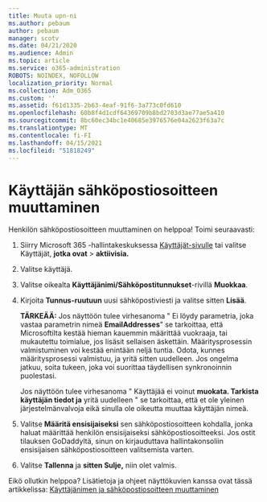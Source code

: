 ```yaml
---
title: Muuta upn-ni
ms.author: pebaum
author: pebaum
manager: scotv
ms.date: 04/21/2020
ms.audience: Admin
ms.topic: article
ms.service: o365-administration
ROBOTS: NOINDEX, NOFOLLOW
localization_priority: Normal
ms.collection: Adm_O365
ms.custom: ''
ms.assetid: f61d1335-2b63-4eaf-91f6-3a773c0fd610
ms.openlocfilehash: 60b8f4d1cdf64369709b8bd2703d3ae77ae5a410
ms.sourcegitcommit: 8bc60ec34bc1e40685e3976576e04a2623f63a7c
ms.translationtype: MT
ms.contentlocale: fi-FI
ms.lasthandoff: 04/15/2021
ms.locfileid: "51818249"
---
```

# <a name="change-a-users-email-address"></a>Käyttäjän sähköpostiosoitteen muuttaminen

Henkilön sähköpostiosoitteen muuttaminen on helppoa! Toimi seuraavasti:
  
1. Siirry Microsoft 365 -hallintakeskuksessa [Käyttäjät-sivulle](https://go.microsoft.com/fwlink/p/?linkid=834822) tai valitse Käyttäjät, **jotka ovat** \> **aktiivisia.**
    
2. Valitse käyttäjä.
    
3. Valitse oikealta **Käyttäjänimi/Sähköpostitunnukset**-rivillä **Muokkaa**.
    
4. Kirjoita **Tunnus-ruutuun** uusi sähköpostiviesti ja valitse sitten **Lisää**.
    
    **TÄRKEÄÄ:** Jos näyttöön tulee virhesanoma " Ei löydy parametria, joka vastaa parametrin nimeä **EmailAddresses**" se tarkoittaa, että Microsoftilta kestää hieman kauemmin määrittää vuokraaja, tai mukautettu toimialue, jos lisäsit sellaisen äskettäin. Määritysprosessin valmistuminen voi kestää enintään neljä tuntia. Odota, kunnes määritysprosessi valmistuu, ja yritä sitten uudelleen. Jos ongelma jatkuu, soita tukeen, joka voi suorittaa täydellisen synkronoinnin puolestasi.
    
    Jos näyttöön tulee virhesanoma " Käyttäjää ei voinut **muokata. Tarkista käyttäjän tiedot ja** yritä uudelleen " se tarkoittaa, että et ole yleinen järjestelmänvalvoja eikä sinulla ole oikeutta muuttaa käyttäjän nimeä.
    
5. Valitse **Määritä ensisijaiseksi** sen sähköpostiosoitteen kohdalla, jonka haluat määrittää henkilön ensisijaiseksi sähköpostiosoitteeksi. Jos ostit tilauksen GoDaddyltä, sinun on kirjauduttava hallintakonsoliin ensisijaisen sähköpostiosoitteen valitsemista varten. 
    
6. Valitse **Tallenna** ja **sitten Sulje,** niin olet valmis.
    
Eikö ollutkin helppoa? Lisätietoja ja ohjeet näyttökuvien kanssa ovat tässä artikkelissa: [Käyttäjänimen ja sähköpostiosoitteen muuttaminen](https://docs.microsoft.com/microsoft-365/admin/add-users/change-a-user-name-and-email-address)
  

